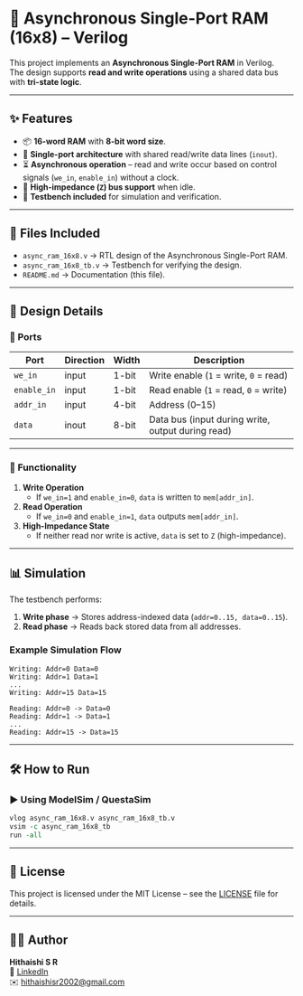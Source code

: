 # 🧠 Asynchronous Single-Port RAM (16x8) – Verilog

This project implements an **Asynchronous Single-Port RAM** in Verilog.  
 The design supports **read and write operations** using a shared data bus with **tri-state logic**.

---

## ✨ Features

- 📦 **16-word RAM** with **8-bit word size**.
- 🔄 **Single-port architecture** with shared read/write data lines (`inout`).
- ⏳ **Asynchronous operation** – read and write occur based on control signals (`we_in`, `enable_in`) without a clock.
- 🧹 **High-impedance (`Z`) bus support** when idle.
- 🧪 **Testbench included** for simulation and verification.

---

## 📂 Files Included

- `async_ram_16x8.v` → RTL design of the Asynchronous Single-Port RAM.
- `async_ram_16x8_tb.v` → Testbench for verifying the design.
- `README.md` → Documentation (this file).

---

## 🧩 Design Details

### 🔹 Ports

| Port        | Direction | Width | Description                                       |
| ----------- | --------- | ----- | ------------------------------------------------- |
| `we_in`     | input     | 1-bit | Write enable (`1` = write, `0` = read)            |
| `enable_in` | input     | 1-bit | Read enable (`1` = read, `0` = write)             |
| `addr_in`   | input     | 4-bit | Address (0–15)                                    |
| `data`      | inout     | 8-bit | Data bus (input during write, output during read) |

---

### 🔹 Functionality

1. **Write Operation**
   - If `we_in=1` and `enable_in=0`, `data` is written to `mem[addr_in]`.
2. **Read Operation**
   - If `we_in=0` and `enable_in=1`, `data` outputs `mem[addr_in]`.
3. **High-Impedance State**
   - If neither read nor write is active, `data` is set to `Z` (high-impedance).

---

## 📊 Simulation

The testbench performs:

1. **Write phase** → Stores address-indexed data (`addr=0..15, data=0..15`).
2. **Read phase** → Reads back stored data from all addresses.

### Example Simulation Flow

```text
Writing: Addr=0 Data=0
Writing: Addr=1 Data=1
...
Writing: Addr=15 Data=15

Reading: Addr=0 -> Data=0
Reading: Addr=1 -> Data=1
...
Reading: Addr=15 -> Data=15
```

---

## 🛠️ How to Run

### ▶️ Using ModelSim / QuestaSim

```tcl
vlog async_ram_16x8.v async_ram_16x8_tb.v
vsim -c async_ram_16x8_tb
run -all
```

---

## 🔹 License

This project is licensed under the MIT License – see the [LICENSE](../LICENSE) file for details.

---

## 👨‍💻 Author

**Hithaishi S R**  
 🔗 [LinkedIn](https://www.linkedin.com/in/hithaishisr)  
 ✉️ hithaishisr2002@gmail.com